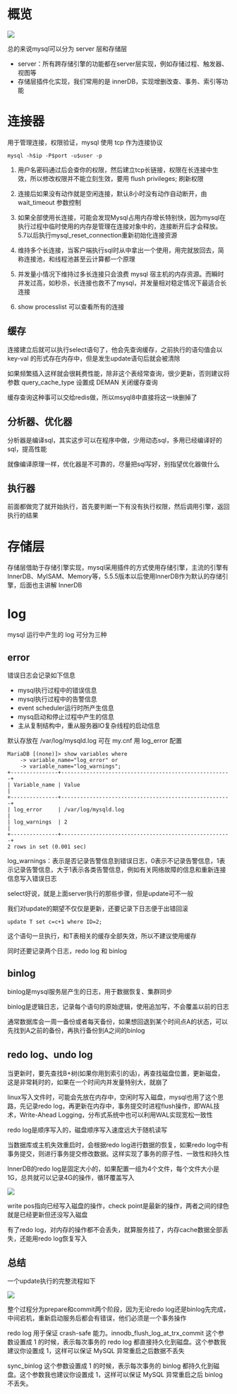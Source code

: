 # 概览
![](imgs/1.png)

总的来说mysql可以分为 server 层和存储层

- server：所有跨存储引擎的功能都在server层实现，例如存储过程、触发器、视图等
- 存储层插件化实现，我们常用的是 innerDB，实现增删改查、事务、索引等功能


# 连接器
用于管理连接，权限验证，mysql 使用 tcp 作为连接协议

    mysql -h$ip -P$port -u$user -p

1. 用户名密码通过后会查你的权限，然后建立tcp长链接，权限在长连接中生效，所以修改权限并不能立刻生效，要用 flush privileges; 刷新权限

2. 连接后如果没有动作就是空闲连接，默认8小时没有动作自动断开，由 wait_timeout 参数控制

3. 如果全部使用长连接，可能会发现Mysql占用内存增长特别快，因为mysql在执行过程中临时使用的内存是管理在连接对象中的，连接断开后才会释放。5.7以后执行mysql_reset_connection重新初始化连接资源

4. 维持多个长连接，当客户端执行sql时从中拿出一个使用，用完就放回去，简称连接池，和线程池甚至云计算都一个原理

5. 并发量小情况下维持过多长连接只会浪费 mysql 宿主机的内存资源。而瞬时并发过高，如秒杀，长连接也救不了mysql，并发量相对稳定情况下最适合长连接

6. show processlist 可以查看所有的连接

## 缓存
连接建立后就可以执行select语句了，他会先查询缓存，之前执行的语句值会以 key-val 的形式存在内存中，但是发生update语句后就会被清除

如果频繁插入这样就会很耗费性能，除非这个表经常查询，很少更新，否则建议将参数 query_cache_type 设置成 DEMAN 关闭缓存查询

缓存查询这种事可以交给redis做，所以msyql8中直接将这一块删掉了
 
## 分析器、优化器
分析器是编译sql，其实这步可以在程序中做，少用动态sql，多用已经编译好的sql，提高性能

就像编译原理一样，优化器是不可靠的，尽量把sql写好，别指望优化器做什么

## 执行器
前面都做完了就开始执行，首先要判断一下有没有执行权限，然后调用引擎，返回执行的结果

# 存储层
存储层借助于存储引擎实现，mysql采用插件的方式使用存储引擎，主流的引擎有 InnerDB、MyISAM、Memory等，5.5.5版本以后使用InnerDB作为默认的存储引擎，后面也主讲解 InnerDB 

# log
mysql 运行中产生的 log 可分为三种

## error
错误日志会记录如下信息

- mysql执行过程中的错误信息
- mysql执行过程中的告警信息
- event scheduler运行时所产生信息
- mysq启动和停止过程中产生的信息
- 主从复制结构中，重从服务器IO复杂线程的启动信息

默认存放在 /var/log/mysqld.log 可在 my.cnf 用 log_error 配置

```
MariaDB [(none)]> show variables where
    -> variable_name="log_error" or
    -> variable_name="log_warnings";
+---------------+------------------------------------------------------+
| Variable_name | Value                                                |
+---------------+------------------------------------------------------+
| log_error     | /var/log/mysqld.log                                  |
| log_warnings  | 2                                                    |
+---------------+------------------------------------------------------+
2 rows in set (0.001 sec)
```

log_warnings：表示是否记录告警信息到错误日志，0表示不记录告警信息，1表示记录告警信息，大于1表示各类告警信息，例如有关网络故障的信息和重新连接信息写入错误日志


select好说，就是上面server执行的那些步骤，但是update可不一般

我们对update的期望不仅仅是更新，还要记录下日志便于出错回滚

    update T set c=c+1 where ID=2;

这个语句一旦执行，和T表相关的缓存全部失效，所以不建议使用缓存

同时还要记录两个日志，redo log 和 binlog 

## binlog
binlog是mysql服务层产生的日志，用于数据恢复、集群同步

binlog是逻辑日志，记录每个语句的原始逻辑，使用追加写，不会覆盖以前的日志

通常数据库会一周一备份或者每天备份，如果想回退到某个时间点A的状态，可以先找到A之前的备份，再执行备份到A之间的binlog


## redo log、undo log
当更新时，要先查找B+树(如果你用到索引的话)，再查找磁盘位置，更新磁盘，这是非常耗时的，如果在一个时间内并发量特别大，就崩了

linux写入文件时，可能会先放在内存中，空闲时写入磁盘，mysql也用了这个思路，先记录redo log，再更新在内存中，事务提交时进程flush操作，即WAL技术，Write-Ahead Logging，分布式系统中也可以利用WAL实现宽松一致性

redo log是顺序写入的，磁盘顺序写入速度远大于随机读写

当数据库或主机失效重启时，会根据redo log进行数据的恢复，如果redo log中有事务提交，则进行事务提交修改数据。这样实现了事务的原子性、一致性和持久性

InnerDB的redo log是固定大小的，如果配置一组为4个文件，每个文件大小是1G，总共就可以记录4G的操作，循环覆盖写入

![](imgs/2.png)

write pos指向已经写入磁盘的操作，check point是最新的操作，两者之间的绿色就是已经更新但还没写入磁盘

有了redo log，对内存的操作都不会丢失，就算服务挂了，内存cache数据全部丢失，还能用redo log恢复写入


## 总结

一个update执行的完整流程如下
 
![](imgs/3.png)


整个过程分为prepare和commit两个阶段，因为无论redo log还是binlog先完成，中间宕机，重新启动服务后都会有错误，他们必须是一个事务操作

redo log 用于保证 crash-safe 能力。innodb_flush_log_at_trx_commit 这个参数设置成 1 的时候，表示每次事务的 redo log 都直接持久化到磁盘。这个参数我建议你设置成 1，这样可以保证 MySQL 异常重启之后数据不丢失

sync_binlog 这个参数设置成 1 的时候，表示每次事务的 binlog 都持久化到磁盘。这个参数我也建议你设置成 1，这样可以保证 MySQL 异常重启之后 binlog 不丢失。
